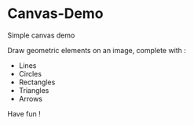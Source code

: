 # Canvas-Demo
Simple canvas demo

Draw geometric elements on an image, complete with :
- Lines
- Circles
- Rectangles
- Triangles
- Arrows

Have fun !
